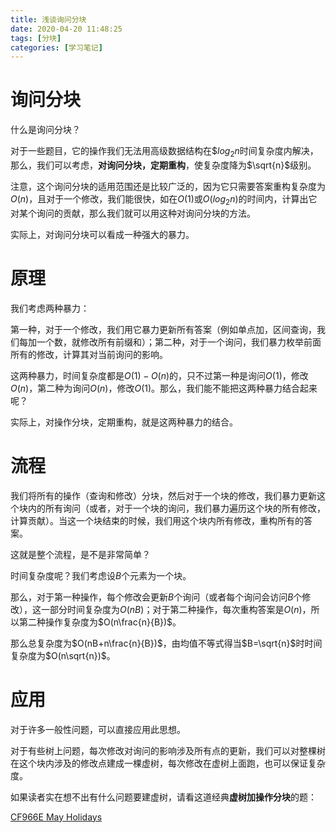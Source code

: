 ```yaml
---
title: 浅谈询问分块
date: 2020-04-20 11:48:25
tags: [分块]
categories: [学习笔记]
---
```


# 询问分块

什么是询问分块？

对于一些题目，它的操作我们无法用高级数据结构在$$log_2n$时间复杂度内解决，那么，我们可以考虑，**对询问分块，定期重构**，使复杂度降为$\sqrt{n}$级别。

注意，这个询问分块的适用范围还是比较广泛的，因为它只需要答案重构复杂度为$O(n)$，且对于一个修改，我们能很快，如在$O(1)$或$O(log_2n)$的时间内，计算出它对某个询问的贡献，那么我们就可以用这种对询问分块的方法。

实际上，对询问分块可以看成一种强大的暴力。

<!--more-->

# 原理

我们考虑两种暴力：

第一种，对于一个修改，我们用它暴力更新所有答案（例如单点加，区间查询，我们每加一个数，就修改所有前缀和）；第二种，对于一个询问，我们暴力枚举前面所有的修改，计算其对当前询问的影响。

这两种暴力，时间复杂度都是$O(1)-O(n)$的，只不过第一种是询问$O(1)$，修改$O(n)$，第二种为询问$O(n)$，修改$O(1)$。那么，我们能不能把这两种暴力结合起来呢？

实际上，对操作分块，定期重构，就是这两种暴力的结合。

# 流程

我们将所有的操作（查询和修改）分块，然后对于一个块的修改，我们暴力更新这个块内的所有询问（或者，对于一个块的询问，我们暴力遍历这个块的所有修改，计算贡献）。当这一个块结束的时候，我们用这个块内所有修改，重构所有的答案。

这就是整个流程，是不是非常简单？

时间复杂度呢？我们考虑设$B$个元素为一个块。

那么，对于第一种操作，每个修改会更新$B$个询问（或者每个询问会访问$B$个修改），这一部分时间复杂度为$O(nB)$；对于第二种操作，每次重构答案是$O(n)$，所以第二种操作复杂度为$O(n\frac{n}{B})$。

那么总复杂度为$O(nB+n\frac{n}{B})$，由均值不等式得当$B=\sqrt{n}$时时间复杂度为$O(n\sqrt{n})$。

# 应用

对于许多一般性问题，可以直接应用此思想。

对于有些树上问题，每次修改对询问的影响涉及所有点的更新，我们可以对整棵树在这个块内涉及的修改点建成一棵虚树，每次修改在虚树上面跑，也可以保证复杂度。

如果读者实在想不出有什么问题要建虚树，请看这道经典**虚树加操作分块**的题：

[CF966E May Holidays](https://codeforces.com/contest/966/problem/E)

